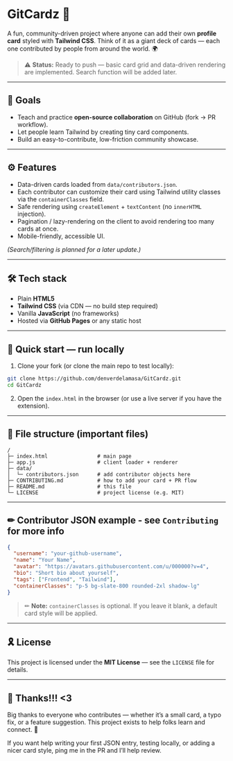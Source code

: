 # GitCardz 🚀

A fun, community-driven project where anyone can add their own **profile card** styled with **Tailwind CSS**.
Think of it as a giant deck of cards — each one contributed by people from around the world. 🌍

> ⚠️ **Status:** Ready to push — basic card grid and data-driven rendering are implemented. Search function will be added later.

---

## 🌟 Goals

* Teach and practice **open-source collaboration** on GitHub (fork → PR workflow).
* Let people learn Tailwind by creating tiny card components.
* Build an easy-to-contribute, low-friction community showcase.

---

## ⚙ Features

* Data-driven cards loaded from `data/contributors.json`.
* Each contributor can customize their card using Tailwind utility classes via the `containerClasses` field.
* Safe rendering using `createElement` + `textContent` (no `innerHTML` injection).
* Pagination / lazy-rendering on the client to avoid rendering too many cards at once.
* Mobile-friendly, accessible UI.

*(Search/filtering is planned for a later update.)*

---

## 🛠 Tech stack

* Plain **HTML5**
* **Tailwind CSS** (via CDN — no build step required)
* Vanilla **JavaScript** (no frameworks)
* Hosted via **GitHub Pages** or any static host

---

## 💨 Quick start — run locally

1. Clone your fork (or clone the main repo to test locally):

```bash
git clone https://github.com/denverdelamasa/GitCardz.git
cd GitCardz
```

2. Open the ```index.html``` in the browser (or use a live server if you have the extension).

---

## 📜 File structure (important files)

```
/
├─ index.html                # main page
├─ app.js                    # client loader + renderer
├─ data/
│  └─ contributors.json      # add contributor objects here
├─ CONTRIBUTING.md           # how to add your card + PR flow
├─ README.md                 # this file
└─ LICENSE                   # project license (e.g. MIT)
```

---

## ✏ Contributor JSON example - see ```Contributing``` for more info

```json
{
  "username": "your-github-username",
  "name": "Your Name",
  "avatar": "https://avatars.githubusercontent.com/u/000000?v=4",
  "bio": "Short bio about yourself",
  "tags": ["Frontend", "Tailwind"],
  "containerClasses": "p-5 bg-slate-800 rounded-2xl shadow-lg"
}
```

> ✏ **Note:** `containerClasses` is optional. If you leave it blank, a default card style will be applied.

---

## 🎗 License

This project is licensed under the **MIT License** — see the `LICENSE` file for details.

---

## 🎉 Thanks!!! <3

Big thanks to everyone who contributes — whether it’s a small card, a typo fix, or a feature suggestion. This project exists to help folks learn and connect. 💜

If you want help writing your first JSON entry, testing locally, or adding a nicer card style, ping me in the PR and I’ll help review.

